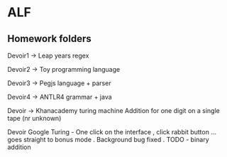 ALF
===

Homework folders
----------------

Devoir1 -> Leap years regex 

Devoir2 -> Toy programming language

Devoir3 -> Pegjs language + parser

Devoir4 -> ANTLR4 grammar + java

Devoir  -> Khanacademy turing machine Addition for one digit on a single tape
(nr unknown)

Devoir Google Turing - One click on the interface , click rabbit button ... goes straight to bonus mode . Background bug fixed . TODO - binary addition
